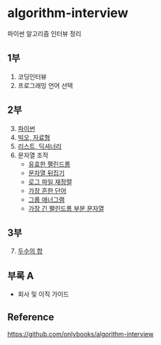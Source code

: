 # algorithm-interview
파이썬 알고리즘 인터뷰 정리

## 1부
1. 코딩인터뷰  
2. 프로그래밍 언어 선택

## 2부  
3. [파이썬](https://nbviewer.jupyter.org/github/toriving/algorithm-interview/blob/main/2%EB%B6%80/3%EC%9E%A5_%ED%8C%8C%EC%9D%B4%EC%8D%AC.ipynb)
4. [빅오, 자료형](https://nbviewer.jupyter.org/github/toriving/algorithm-interview/blob/main/2%EB%B6%80/4%EC%9E%A5_%EB%B9%85%EC%98%A4%2C%EC%9E%90%EB%A3%8C%ED%98%95.ipynb)
5. [리스트, 딕셔너리](https://nbviewer.jupyter.org/github/toriving/algorithm-interview/blob/main/2%EB%B6%80/5장_리스트%2C딕셔너리.ipynb)
6. 문자열 조작
    - [유효한 팰린드롬](https://nbviewer.jupyter.org/github/toriving/algorithm-interview/blob/main/2%EB%B6%80/6장_문자열_조작_유효한_팰린드롬.ipynb)
    - [문자열 뒤집기](https://nbviewer.jupyter.org/github/toriving/algorithm-interview/blob/main/2%EB%B6%80/6장_문자열_조작_문자열_뒤집기.ipynb)
    - [로그 파일 재정렬](https://nbviewer.jupyter.org/github/toriving/algorithm-interview/blob/main/2%EB%B6%80/6장_문자열_조작_로그_파일_재정렬.ipynb)
    - [가장 흔한 단어](https://nbviewer.jupyter.org/github/toriving/algorithm-interview/blob/main/2%EB%B6%80/6장_문자열_조작_가장_흔한_단어.ipynb)
    - [그룹 애너그램](https://nbviewer.jupyter.org/github/toriving/algorithm-interview/blob/main/2%EB%B6%80/6장_문자열_조작_그룹_애너그램.ipynb)
    - [가장 긴 팰린드롬 부분 문자열](https://nbviewer.jupyter.org/github/toriving/algorithm-interview/blob/main/2%EB%B6%80/6장_문자열_조작_가장_긴_팰린드롬_부분_문자열.ipynb)

## 3부
7. [두수의 합](https://nbviewer.jupyter.org/github/toriving/algorithm-interview/blob/main/3%EB%B6%80/7장_두수의_합.ipynb)

## 부록 A
- 회사 및 이직 가이드

## Reference
https://github.com/onlybooks/algorithm-interview 
